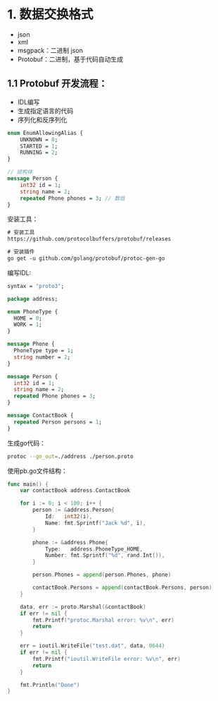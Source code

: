 

# 1. 数据交换格式

- json
- xml
- msgpack：二进制 json
- Protobuf：二进制，基于代码自动生成

## 1.1 Protobuf 开发流程：

- IDL编写
- 生成指定语言的代码
- 序列化和反序列化

```protobuf
enum EnumAllowingAlias {
	UNKNOWN = 0;
	STARTED = 1;
	RUNNING = 2;
}

// 结构体
message Person {
	int32 id = 1;
	string name = 2;
	repeated Phone phones = 3; // 数组
}
```

安装工具：

```txt
# 安装工具
https://github.com/protocolbuffers/protobuf/releases

# 安装插件
go get -u github.com/golang/protobuf/protoc-gen-go
```



编写IDL:

```protobuf
syntax = "proto3";

package address;

enum PhoneType {
  HOME = 0;
  WORK = 1;
}

message Phone {
  PhoneType type = 1;
  string number = 2;
}

message Person {
  int32 id = 1;
  string name = 2;
  repeated Phone phones = 3;
}

message ContactBook {
  repeated Person persons = 1;
}
```

生成go代码：

```bash
protoc --go_out=./address ./person.proto
```

使用pb.go文件结构：

```go
func main() {
	var contactBook address.ContactBook

	for i := 0; i < 100; i++ {
		person := &address.Person{
			Id:   int32(i),
			Name: fmt.Sprintf("Jack %d", i),
		}

		phone := &address.Phone{
			Type:   address.PhoneType_HOME,
			Number: fmt.Sprintf("%d", rand.Int()),
		}

		person.Phones = append(person.Phones, phone)

		contactBook.Persons = append(contactBook.Persons, person)
	}

	data, err := proto.Marshal(&contactBook)
	if err != nil {
		fmt.Printf("protoc.Marshal error: %v\n", err)
		return
	}

	err = ioutil.WriteFile("test.dat", data, 0644)
	if err != nil {
		fmt.Printf("ioutil.WriteFile error: %v\n", err)
		return
	}

	fmt.Println("Done")
}
```

